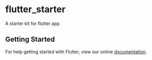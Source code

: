 # flutter_starter

A starter kit for flutter app

## Getting Started

For help getting started with Flutter, view our online
[documentation](https://flutter.io/).
